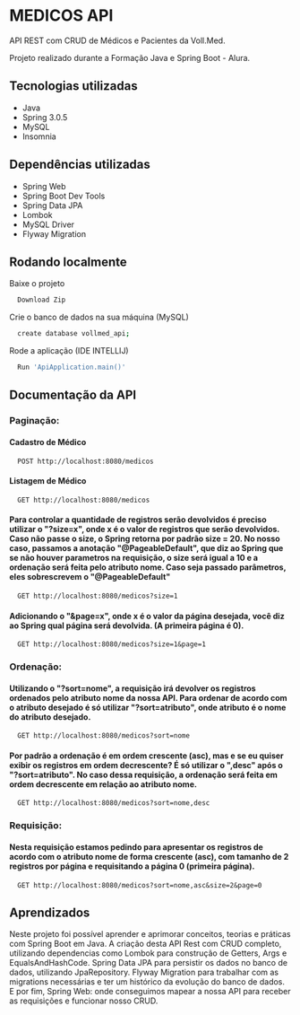 
# MEDICOS API

API REST com CRUD de Médicos e Pacientes da Voll.Med.

Projeto realizado durante a Formação Java e Spring Boot - Alura.


## Tecnologias utilizadas

- Java
- Spring 3.0.5
- MySQL
- Insomnia

## Dependências utilizadas
- Spring Web
- Spring Boot Dev Tools
- Spring Data JPA
- Lombok
- MySQL Driver
- Flyway Migration


## Rodando localmente

Baixe o projeto

```bash
  Download Zip
```

Crie o banco de dados na sua máquina (MySQL)

```bash
  create database vollmed_api;
```

Rode a aplicação (IDE INTELLIJ)

```bash
  Run 'ApiApplication.main()'
```



## Documentação da API

### Paginação:

#### Cadastro de Médico

```http
  POST http://localhost:8080/medicos
```

#### Listagem de Médico

```http
  GET http://localhost:8080/medicos
```

#### Para controlar a quantidade de registros serão devolvidos é preciso utilizar o "?size=x", onde x é o valor de registros que serão devolvidos. Caso não passe o size, o Spring retorna por padrão size = 20. No nosso caso, passamos a anotação "@PageableDefault", que diz ao Spring que se não houver parametros na requisição, o size será igual a 10 e a ordenação será feita pelo atributo nome. Caso seja passado parâmetros, eles sobrescrevem o "@PageableDefault"

```http
  GET http://localhost:8080/medicos?size=1
```

#### Adicionando o "&page=x", onde x é o valor da página desejada, você diz ao Spring qual página será devolvida. (A primeira página é 0).

```http
  GET http://localhost:8080/medicos?size=1&page=1
```

### Ordenação:

#### Utilizando o "?sort=nome", a requisição irá devolver os registros ordenados pelo atributo nome da nossa API. Para ordenar de acordo com o atributo desejado é só utilizar "?sort=atributo", onde atributo é o nome do atributo desejado.

```http
  GET http://localhost:8080/medicos?sort=nome
```

#### Por padrão a ordenação é em ordem crescente (asc), mas e se eu quiser exibir os registros em ordem decrescente? É só utilizar o ",desc" após o "?sort=atributo". No caso dessa requisição, a ordenação será feita em ordem decrescente em relação ao atributo nome.

```http
  GET http://localhost:8080/medicos?sort=nome,desc
```

### Requisição:

#### Nesta requisição estamos pedindo para apresentar os registros de acordo com o atributo nome de forma crescente (asc), com tamanho de 2 registros por página e requisitando a página 0 (primeira página).

```http
  GET http://localhost:8080/medicos?sort=nome,asc&size=2&page=0
```
## Aprendizados

Neste projeto foi possível aprender e aprimorar conceitos, teorias e práticas com Spring Boot em Java.
A criação desta API Rest com CRUD completo, utilizando dependencias como Lombok para construção de Getters, Args e EqualsAndHashCode. Spring Data JPA para persistir os dados no banco de dados, utilizando JpaRepository. Flyway Migration para trabalhar com as migrations necessárias e ter um histórico da evolução do banco de dados. E por fim, Spring Web: onde conseguimos mapear a nossa API para receber as requisições e funcionar nosso CRUD.
